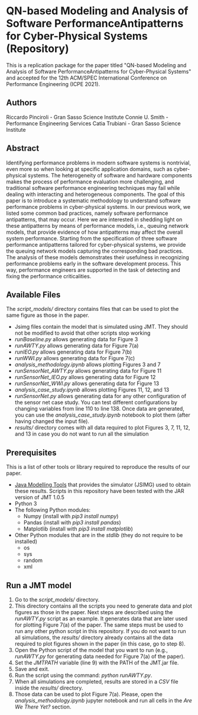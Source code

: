 # QN-based Modeling and Analysis of Software PerformanceAntipatterns for Cyber-Physical Systems (Repository)
This is a replication package for the paper titled "QN-based Modeling and Analysis of Software PerformanceAntipatterns for Cyber-Physical Systems" and accepted for the 12th ACM/SPEC International Conference on Performance Engineering (ICPE 2021).

## Authors
Riccardo Pinciroli - Gran Sasso Science Institute
Connie U. Smith - Performance Engineering Services
Catia Trubiani - Gran Sasso Science Institute

## Abstract
Identifying performance problems in modern software systems is nontrivial, even more so when looking at specific application domains, such as cyber-physical systems. The heterogeneity of software and hardware components makes the process of performance evaluation more challenging, and traditional software performance engineering techniques may fail while dealing with interacting and heterogeneous components.
The goal of this paper is to introduce a systematic methodology to understand software performance problems in cyber-physical systems. In our previous work, we listed some common bad practices, namely software performance antipatterns, that may occur. Here we are interested in shedding light on these antipatterns by means of performance models, i.e., queuing network models, that provide evidence of how antipatterns may affect the overall system performance.
Starting from the specification of three software performance antipatterns tailored for cyber-physical systems, we provide the queuing network models capturing the corresponding bad practices. The analysis of these models demonstrates their usefulness in recognizing performance problems early in the software development process. This way, performance engineers are supported in the task of detecting and fixing the performance criticalities.

## Available Files
The *script_models/* directory contains files that can be used to plot the same figure as those in the paper.
- Jsimg files contain the model that is simulated using JMT. They should not be modified to avoid that other scripts stop working 
- *runBaseline.py* allows generating data for Figure 3
- *runAWTY.py* allows generating data for Figure 7(a)
- *runIEO.py* allows generating data for Figure 7(b)
- *runWWI.py* allows generating data for Figure 7(c)
- *analysis_methodology.ipynb* allows plotting Figures 3 and 7
- *runSensorNet_AWTY.py* allows generating data for Figure 11
- *runSensorNet_IEO.py* allows generating data for Figure 12
- *runSensorNet_WWI.py* allows generating data for Figure 13
- *analysis_case_study.ipynb* allows plotting Figures 11, 12, and 13
- *runSensorNet.py* allows generating data for any other configuration of the sensor net case study. You can test different configurations by changing variables from line 110 to line 138. Once data are generated, you can use the *analysis_case_study.ipynb* notebook to plot them (after having changed the input file).
- *results/* directory comes with all data required to plot Figures 3, 7, 11, 12, and 13 in case you do not want to run all the simulation

## Prerequisites
This is a list of other tools or library required to reproduce the results of our paper.
- [Java Modelling Tools](http://jmt.sourceforge.net/Download.html) that provides the simulator (JSIMG) used to obtain these results. Scripts in this repository have been tested with the JAR version of JMT 1.0.5
- Python 3
- The following Python modules:
  - Numpy (install with *pip3 install numpy*)
  - Pandas (install with *pip3 install pandas*)
  - Matplotlib (install with *pip3 install matplotlib*)
- Other Python modules that are in the *stdlib* (they do not require to be installed)
  - os
  - sys
  - random
  - xml

## Run a JMT model
1. Go to the *script_models/* directory.
2. This directory contains all the scripts you need to generate data and plot figures as those in the paper. Next steps are described using the *runAWTY.py* script as an example. It generates data that are later used for plotting Figure 7(a) of the paper. The same steps must be used to run any other python script in this repository. If you do not want to run all simulations, the *results/* directory already contains all the data required to plot figures shown in the paper (in this case, go to step 8).
3. Open the Python script of the model that you want to run (e.g., *runAWTY.py* for generating data needed for Figure 7(a) of the paper).
4. Set the *JMTPATH* variable (line 9) with the PATH of the JMT.jar file.
5. Save and exit.
6. Run the script using the command: *python runAWTY.py*.
7. When all simulations are completed, results are stored in a *CSV* file inside the *results/* directory.
8. Those data can be used to plot Figure 7(a). Please, open the *analysis_methodology.ipynb* jupyter notebook and run all cells in the *Are We There Yet?* section.
